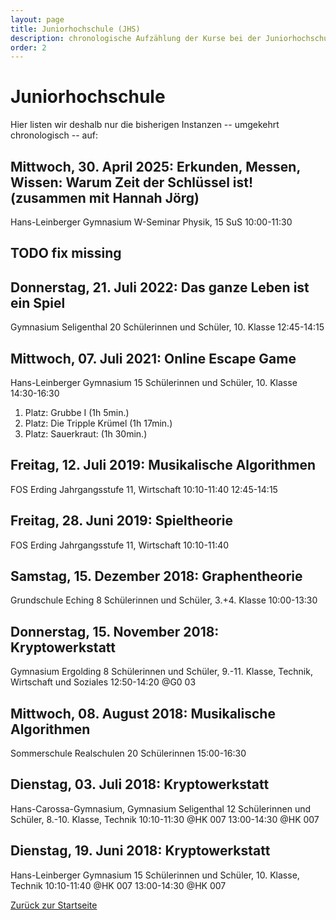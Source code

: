 ```yaml
---
layout: page
title: Juniorhochschule (JHS)
description: chronologische Aufzählung der Kurse bei der Juniorhochschule
order: 2
---
```


# Juniorhochschule

Hier listen wir deshalb nur die bisherigen Instanzen -- umgekehrt
chronologisch -- auf:

## Mittwoch, 30. April 2025: Erkunden, Messen, Wissen: Warum Zeit der Schlüssel ist! (zusammen mit Hannah Jörg)
Hans-Leinberger Gymnasium
W-Seminar Physik, 15 SuS
10:00-11:30

## TODO fix missing

## Donnerstag, 21. Juli 2022: Das ganze Leben ist ein Spiel
Gymnasium Seligenthal
20 Schülerinnen und Schüler, 10. Klasse
12:45-14:15

## Mittwoch, 07. Juli 2021: Online Escape Game
Hans-Leinberger Gymnasium
15 Schülerinnen und Schüler, 10. Klasse
14:30-16:30

1. Platz: Grubbe I (1h 5min.)
2. Platz: Die Tripple Krümel (1h 17min.)
3. Platz: Sauerkraut: (1h 30min.)

## Freitag, 12. Juli 2019: Musikalische Algorithmen
FOS Erding
Jahrgangsstufe 11, Wirtschaft
10:10-11:40
12:45-14:15

## Freitag, 28. Juni 2019: Spieltheorie
FOS Erding
Jahrgangsstufe 11, Wirtschaft
10:10-11:40

## Samstag, 15. Dezember 2018: Graphentheorie
Grundschule Eching
8 Schülerinnen und Schüler, 3.+4. Klasse
10:00-13:30

## Donnerstag, 15. November 2018: Kryptowerkstatt
Gymnasium Ergolding
8 Schülerinnen und Schüler, 9.-11. Klasse, Technik, Wirtschaft und Soziales
12:50-14:20 @G0 03

## Mittwoch, 08. August 2018: Musikalische Algorithmen
Sommerschule Realschulen
20 Schülerinnen
15:00-16:30

## Dienstag, 03. Juli 2018: Kryptowerkstatt
Hans-Carossa-Gymnasium, Gymnasium Seligenthal
12 Schülerinnen und Schüler, 8.-10. Klasse, Technik
10:10-11:30 @HK 007
13:00-14:30 @HK 007

## Dienstag, 19. Juni 2018: Kryptowerkstatt
Hans-Leinberger Gymnasium
15 Schülerinnen und Schüler, 10. Klasse, Technik
10:10-11:40 @HK 007
13:00-14:30 @HK 007

[Zurück zur Startseite](/)
